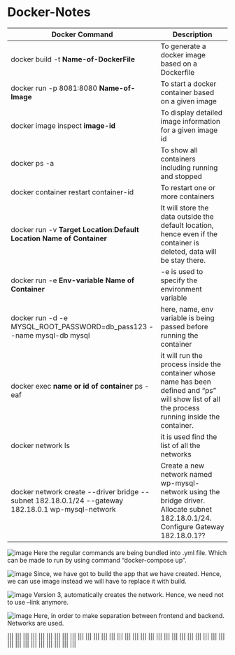 # Docker-Notes

| Docker Command | Description |
| --- | ----------- |
| docker build -t **Name-of-DockerFile**  | To generate a docker image based on a Dockerfile |
| docker run -p 8081:8080 **Name-of-Image** | To start a docker container based on a given image |
|docker image inspect **image-id** |To display detailed image information for a given image id |
|docker ps -a|To show all containers including running and stopped|
|docker container restart container-id|To restart one or more containers|
|docker run -v **Target Location**:**Default Location** **Name of Container**|It will store the data outside the default location, hence even if the container is deleted, data will be stay there.|
|docker run -e **Env-variable** **Name of Container**|-e is used to specify the environment variable|
|docker run -d -e MYSQL_ROOT_PASSWORD=db_pass123 --name mysql-db mysql|here, name, env variable is being passed before running the container|
|docker exec **name or id of container** ps -eaf| it will run the process inside the container whose name has been defined and “ps” will show list of all the process running inside the container.|
|docker network ls|it is used find the list of all the networks|
|docker network create --driver bridge --subnet 182.18.0.1/24 --gateway 182.18.0.1 wp-mysql-network|Create a new network named wp-mysql-network using the bridge driver. Allocate subnet 182.18.0.1/24. Configure Gateway 182.18.0.1??|

![image](https://user-images.githubusercontent.com/38420375/186398946-0e577f9c-fc4b-4349-8eaf-ae23954b86e0.png)
Here the regular commands are being bundled into .yml file. Which can be made to run by using command “docker-compose up”.

![image](https://user-images.githubusercontent.com/38420375/186398973-1b622cbf-b469-4dfa-a852-4acb86abb063.png)
Since, we have got to build the app that we have created. Hence, we can use image instead we will have to replace it with build. 

![image](https://user-images.githubusercontent.com/38420375/186399074-7e32b9a4-0659-4945-b04d-2152ba2e440f.png)
Version 3, automatically creates the network. Hence, we need not to use –link anymore.

 ![image](https://user-images.githubusercontent.com/38420375/186399174-854f976c-704b-4df7-b21e-e941094bfabe.png)
Here, in order to make separation between frontend and backend. Networks are used. 



|||
|||
|||
|||
|||
|||
|||
|||
|||
|||
|||
|||
|||
|||
|||
|||
|||
|||
|||
|||
|||
|||
|||
|||
|||
|||
|||
|||
|||
|||
|||
|||
||| 
|||
|||
|||
|||
